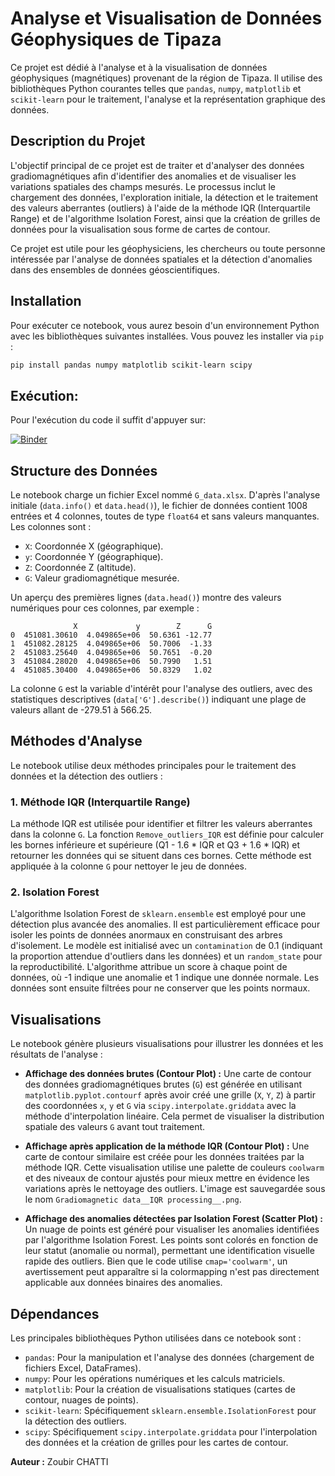 # Analyse et Visualisation de Données Géophysiques de Tipaza

Ce projet est dédié à l'analyse et à la visualisation de données géophysiques (magnétiques) provenant de la région de Tipaza. Il utilise des bibliothèques Python courantes telles que `pandas`, `numpy`, `matplotlib` et `scikit-learn` pour le traitement, l'analyse et la représentation graphique des données.

## Description du Projet

L'objectif principal de ce projet est de traiter et d'analyser des données gradiomagnétiques afin d'identifier des anomalies et de visualiser les variations spatiales des champs mesurés. Le processus inclut le chargement des données, l'exploration initiale, la détection et le traitement des valeurs aberrantes (outliers) à l'aide de la méthode IQR (Interquartile Range) et de l'algorithme Isolation Forest, ainsi que la création de grilles de données pour la visualisation sous forme de cartes de contour.

Ce projet est utile pour les géophysiciens, les chercheurs ou toute personne intéressée par l'analyse de données spatiales et la détection d'anomalies dans des ensembles de données géoscientifiques.



## Installation

Pour exécuter ce notebook, vous aurez besoin d'un environnement Python avec les bibliothèques suivantes installées. Vous pouvez les installer via `pip` :

```bash
pip install pandas numpy matplotlib scikit-learn scipy
```

## Exécution:

Pour l'exécution du code il suffit d'appuyer sur:  

[![Binder](https://mybinder.org/badge_logo.svg)](https://mybinder.org/v2/gh/ZoubirCHATTI/Analyse-gradiomtrique/HEAD?filepath=notebook/gradio_Tipaza.ipynb)



## Structure des Données
   
Le notebook charge un fichier Excel nommé `G_data.xlsx`. D'après l'analyse initiale (`data.info()` et `data.head()`), le fichier de données contient 1008 entrées et 4 colonnes, toutes de type `float64` et sans valeurs manquantes. Les colonnes sont :

-   `X`: Coordonnée X (géographique).
-   `y`: Coordonnée Y (géographique).
-   `Z`: Coordonnée Z (altitude).
-   `G`: Valeur gradiomagnétique mesurée.

Un aperçu des premières lignes (`data.head()`) montre des valeurs numériques pour ces colonnes, par exemple :

```
              X             y        Z      G
0  451081.30610  4.049865e+06  50.6361 -12.77
1  451082.28125  4.049865e+06  50.7006  -1.33
2  451083.25640  4.049865e+06  50.7651  -0.20
3  451084.28020  4.049865e+06  50.7990   1.51
4  451085.30400  4.049865e+06  50.8329   1.02
```

La colonne `G` est la variable d'intérêt pour l'analyse des outliers, avec des statistiques descriptives (`data['G'].describe()`) indiquant une plage de valeurs allant de -279.51 à 566.25.



## Méthodes d'Analyse

Le notebook utilise deux méthodes principales pour le traitement des données et la détection des outliers :

### 1. Méthode IQR (Interquartile Range)

La méthode IQR est utilisée pour identifier et filtrer les valeurs aberrantes dans la colonne `G`. La fonction `Remove_outliers_IQR` est définie pour calculer les bornes inférieure et supérieure (Q1 - 1.6 * IQR et Q3 + 1.6 * IQR) et retourner les données qui se situent dans ces bornes. Cette méthode est appliquée à la colonne `G` pour nettoyer le jeu de données.

### 2. Isolation Forest

L'algorithme Isolation Forest de `sklearn.ensemble` est employé pour une détection plus avancée des anomalies. Il est particulièrement efficace pour isoler les points de données anormaux en construisant des arbres d'isolement. Le modèle est initialisé avec un `contamination` de 0.1 (indiquant la proportion attendue d'outliers dans les données) et un `random_state` pour la reproductibilité. L'algorithme attribue un score à chaque point de données, où -1 indique une anomalie et 1 indique une donnée normale. Les données sont ensuite filtrées pour ne conserver que les points normaux.

## Visualisations

Le notebook génère plusieurs visualisations pour illustrer les données et les résultats de l'analyse :

-   **Affichage des données brutes (Contour Plot) :** Une carte de contour des données gradiomagnétiques brutes (`G`) est générée en utilisant `matplotlib.pyplot.contourf` après avoir créé une grille (`X`, `Y`, `Z`) à partir des coordonnées `x`, `y` et `G` via `scipy.interpolate.griddata` avec la méthode d'interpolation linéaire. Cela permet de visualiser la distribution spatiale des valeurs `G` avant tout traitement.

-   **Affichage après application de la méthode IQR (Contour Plot) :** Une carte de contour similaire est créée pour les données traitées par la méthode IQR. Cette visualisation utilise une palette de couleurs `coolwarm` et des niveaux de contour ajustés pour mieux mettre en évidence les variations après le nettoyage des outliers. L'image est sauvegardée sous le nom `Gradiomagnetic data__IQR processing__.png`.

-   **Affichage des anomalies détectées par Isolation Forest (Scatter Plot) :** Un nuage de points est généré pour visualiser les anomalies identifiées par l'algorithme Isolation Forest. Les points sont colorés en fonction de leur statut (anomalie ou normal), permettant une identification visuelle rapide des outliers. Bien que le code utilise `cmap='coolwarm'`, un avertissement peut apparaître si la colormapping n'est pas directement applicable aux données binaires des anomalies.

## Dépendances

Les principales bibliothèques Python utilisées dans ce notebook sont :

-   `pandas`: Pour la manipulation et l'analyse des données (chargement de fichiers Excel, DataFrames).
-   `numpy`: Pour les opérations numériques et les calculs matriciels.
-   `matplotlib`: Pour la création de visualisations statiques (cartes de contour, nuages de points).
-   `scikit-learn`: Spécifiquement `sklearn.ensemble.IsolationForest` pour la détection des outliers.
-   `scipy`: Spécifiquement `scipy.interpolate.griddata` pour l'interpolation des données et la création de grilles pour les cartes de contour.

**Auteur :** Zoubir CHATTI


